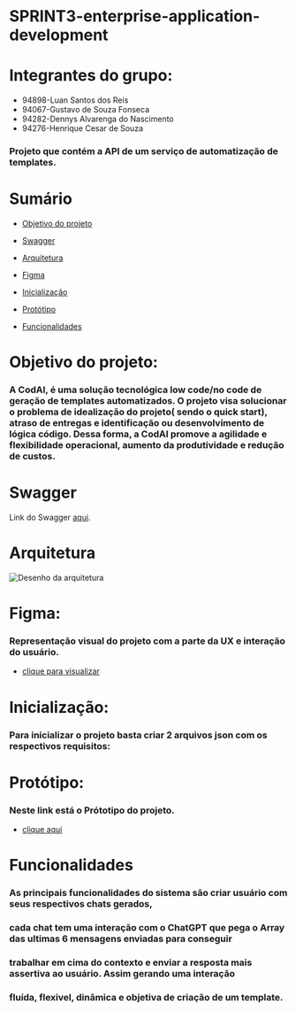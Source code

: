 # SPRINT3-enterprise-application-development

# Integrantes do grupo:

- 94898-Luan Santos dos Reis
- 94067-Gustavo de Souza Fonseca
- 94282-Dennys Alvarenga do Nascimento
- 94276-Henrique Cesar de Souza

### Projeto que contém a API de um serviço de automatização de templates. 

# Sumário
- [Objetivo do projeto](#objetivo-do-projeto)

- [Swagger](#swagger)
  
- [Arquitetura](#arquitetura)

- [Figma](#figma)

- [Inicialização](#inicialização)
  
- [Protótipo](#protótipo)
  
- [Funcionalidades](#funcionalidades)


# Objetivo do projeto:
### A CodAI, é uma solução tecnológica low code/no code de geração de templates automatizados. O projeto visa solucionar o problema de  idealização do projeto( sendo o quick start), atraso de entregas e identificação ou desenvolvimento de lógica código. Dessa forma, a CodAI promove a agilidade e flexibilidade operacional, aumento da produtividade e redução de custos.

# Swagger
 Link do Swagger [aqui](https://app.swaggerhub.com/apis-docs/LUANSSRR/CodAI/1.0.0-oas3).
 
# Arquitetura
![Desenho da arquitetura](https://firebasestorage.googleapis.com/v0/b/codai-development.appspot.com/o/codai-arquitetura-CodAI.drawio.png?alt=media&token=8098019e-2bd0-4f2e-b604-ba9338a22e91)

# Figma: 
### Representação visual do projeto com a parte da UX e interação do usuário.
- [clique para visualizar](https://www.figma.com/file/7hc3JzFMJWcso1QT2zNAfJ/CodAI?type=design&node-id=0%3A1&mode=design&t=76rIXyljoFxOdjHN-1)  

# Inicialização:
### Para inicializar o projeto basta criar 2 arquivos json com os respectivos requisitos:


# Protótipo: 
### Neste link está o Prótotipo do projeto.
- [clique aqui]( https://codai-hub-development.web.app/ )

# Funcionalidades
### As principais funcionalidades do sistema são criar usuário com seus respectivos chats gerados,
### cada chat tem uma interação com o ChatGPT que pega o Array das ultimas 6 mensagens enviadas para conseguir
### trabalhar em cima do contexto e enviar a resposta mais assertiva ao usuário. Assim gerando uma interação 
### fluída, flexivel, dinâmica e objetiva de criação de um template.

